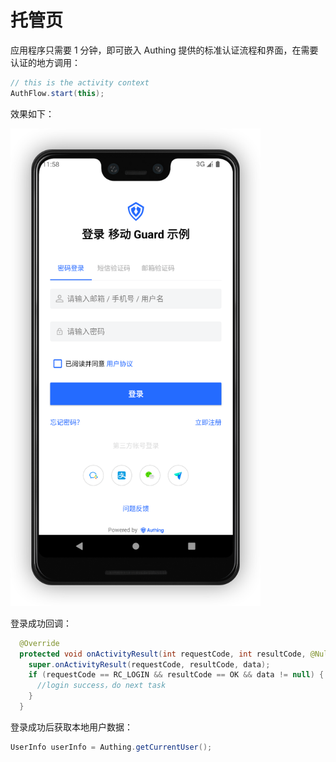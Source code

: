

# 托管页

<LastUpdated/>

应用程序只需要 1 分钟，即可嵌入 Authing 提供的标准认证流程和界面，在需要认证的地方调用：

```java
// this is the activity context
AuthFlow.start(this);
```

效果如下：

<img src="./images/standard.png" alt="drawing" width="400"/>

登录成功回调：

```java
  @Override
  protected void onActivityResult(int requestCode, int resultCode, @Nullable Intent data) {
    super.onActivityResult(requestCode, resultCode, data);
    if (requestCode == RC_LOGIN && resultCode == OK && data != null) {
      //login success，do next task
    }
  }
```

登录成功后获取本地用户数据：

```java
UserInfo userInfo = Authing.getCurrentUser();
```


